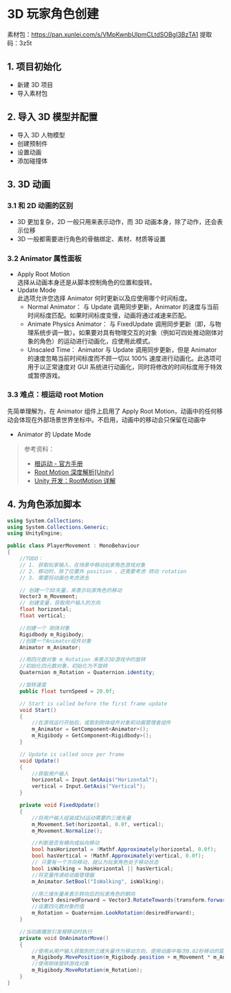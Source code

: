 # 3D 玩家角色创建

素材包：https://pan.xunlei.com/s/VMpKwnbUIpmCLtdSOBgI3BzTA1 提取码：3z5t

## 1. 项目初始化

- 新建 3D 项目
- 导入素材包

## 2. 导入 3D 模型并配置

- 导入 3D 人物模型
- 创建预制件
- 设置动画
- 添加碰撞体

## 3. 3D 动画

### 3.1 和 2D 动画的区别

- 3D 更加复杂，2D 一般只用来表示动作，而 3D 动画本身，除了动作，还会表示位移
- 3D 一般都需要进行角色的骨骼绑定、素材、材质等设置

### 3.2 Animator 属性面板

- Apply Root Motion  
   选择从动画本身还是从脚本控制角色的位置和旋转。
- Update Mode  
  此选项允许您选择 Animator 何时更新以及应使用哪个时间标度。
  - Normal Animator： 与 Update 调用同步更新，Animator 的速度与当前时间标度匹配。如果时间标度变慢，动画将通过减速来匹配。
  - Animate Physics Animator： 与 FixedUpdate 调用同步更新（即，与物理系统步调一致）。如果要对具有物理交互的对象（例如可四处推动刚体对象的角色）的运动进行动画化，应使用此模式。
  - Unscaled Time： Animator 与 Update 调用同步更新，但是 Animator 的速度忽略当前时间标度而不顾一切以 100% 速度进行动画化。此选项可用于以正常速度对 GUI 系统进行动画化，同时将修改的时间标度用于特效或暂停游戏。

### 3.3 难点：根运动 root Motion

先简单理解为，在 Animator 组件上启用了 Apply Root Motion，动画中的任何移动会体现在外部场景世界坐标中。不启用，动画中的移动会只保留在动画中

- Animator 的 Update Mode

> 参考资料：
>
> - [根运动 - 官方手册](https://docs.unity3d.com/cn/current/Manual/RootMotion.html)
> - [Root Motion 深度解析[Unity]](https://blog.csdn.net/cubesky/article/details/39478207)
> - [Unity 开发：RootMotion 详解](https://zhuanlan.zhihu.com/p/428251577)

## 4. 为角色添加脚本

```C#
using System.Collections;
using System.Collections.Generic;
using UnityEngine;

public class PlayerMovement : MonoBehaviour
{
    //TODO：
    // 1. 获取玩家输入，在场景中移动玩家角色游戏对象
    // 2. 移动时，除了位置外 position ，还需要考虑 转动 rotation
    // 3. 需要将动画也考虑进去

    // 创建一个3D矢量，来表示玩家角色的移动
    Vector3 m_Movement;
    // 创建变量，获取用户输入的方向
    float horizontal;
    float vertical;

    //创建一个 刚体对象
    Rigidbody m_Rigibody;
    //创建一个Animator组件对象
    Animator m_Animator;

    //用四元数对象 m_Rotation 来表示3D游戏中的旋转
    //初始化四元数对象，初始化为不旋转
    Quaternion m_Rotation = Quaternion.identity;

    //旋转速度
    public float turnSpeed = 20.0f;

    // Start is called before the first frame update
    void Start()
    {
        //在游戏运行开始后，或取到刚体组件对象和动画管理者组件
        m_Animator = GetComponent<Animator>();
        m_Rigibody = GetComponent<Rigidbody>();
    }

    // Update is called once per frame
    void Update()
    {
        //获取用户输入
        horizontal = Input.GetAxis("Horizontal");
        vertical = Input.GetAxis("Vertical");
    }

    private void FixedUpdate()
    {
        //将用户输入组装成3d运动需要的三维矢量
        m_Movement.Set(horizontal, 0.0f, vertical);
        m_Movement.Normalize();

        //判断是否有横向或纵向移动
        bool hasHorizontal = !Mathf.Approximately(horizontal, 0.0f);
        bool hasVertical = !Mathf.Approximately(vertical, 0.0f);
        // 只要有一个方向移动，就认为玩家角色处于移动状态
        bool isWalking = hasHorizontal || hasVertical;
        //将变量传递给动画管理器
        m_Animator.SetBool("IsWalking", isWalking);

        //用三维矢量来表示转向后的玩家角色的朝向
        Vector3 desiredForward = Vector3.RotateTowards(transform.forward, m_Movement, turnSpeed * Time.deltaTime, 0f);
        //设置四元数对象的值
        m_Rotation = Quaternion.LookRotation(desiredForward);
    }

    //当动画播放引发根移动时执行
    private void OnAnimatorMove()
    {
        //使用从用户输入获取到的三维矢量作为移动方向，使用动画中每次0.02秒移动的距离作为距离来移动
        m_Rigibody.MovePosition(m_Rigibody.position + m_Movement * m_Animator.deltaPosition.magnitude);
        //使用刚体旋转游戏对象
        m_Rigibody.MoveRotation(m_Rotation);
    }
}

```
